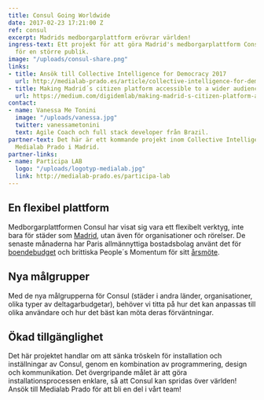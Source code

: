 ```yaml
---
title: Consul Going Worldwide
date: 2017-02-23 17:21:00 Z
ref: consul
excerpt: Madrids medborgarplattform erövrar världen!
ingress-text: Ett projekt för att göra Madrid's medborgarplattform Consul tillgänglig
  för en större publik.
image: "/uploads/consul-share.png"
links:
- title: Ansök till Collective Intelligence for Democracy 2017
  url: http://medialab-prado.es/article/collective-intelligence-for-democracy-2017-call-for-collaborators
- title: Making Madrid´s citizen platform accessible to a wider audience
  url: https://medium.com/digidemlab/making-madrid-s-citizen-platform-accessible-to-a-wider-audience-f452dd59a394
contact:
- name: Vanessa Me Tonini
  image: "/uploads/vanessa.jpg"
  twitter: vanessametonini
  text: Agile Coach och full stack developer från Brazil.
partner-text: Det här är ett kommande projekt inom Collective Intelligence 2017 på
  Medialab Prado i Madrid.
partner-links:
- name: Participa LAB
  logo: "/uploads/logotyp-medialab.jpg"
  link: http://medialab-prado.es/participa-lab
---
```


## En flexibel plattform
Medborgarplattformen Consul har visat sig vara ett flexibelt verktyg, inte bara för städer som [Madrid](http://decide.madrid.es/), utan även för organisationer och rörelser. De senaste månaderna har Paris allmännyttiga bostadsbolag använt det för [boendebudget](http://budget-participatif.rivp.fr) och brittiska People´s Momentum för sitt [årsmöte](http://mxv.peoplesmomentum.com).

## Nya målgrupper
Med de nya målgrupperna för Consul (städer i andra länder, organisationer, olika typer av deltagarbudgetar), behöver vi titta på hur det kan anpassas till olika användare och hur det bäst kan möta deras förväntningar.

## Ökad tillgänglighet
Det här projektet handlar om att sänka tröskeln för installation och inställningar av Consul, genom en kombination av programmering, design och kommunikation. Det övergripande målet är att göra installationsprocessen enklare, så att Consul kan spridas över världen! Ansök till Medialab Prado för att bli en del i vårt team!
